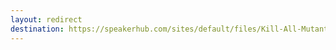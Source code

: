 ```yaml
---
layout: redirect
destination: https://speakerhub.com/sites/default/files/Kill-All-Mutants-for-JSConfHI.pdf
---
```


